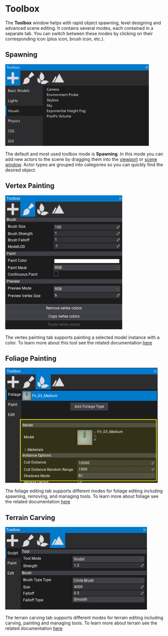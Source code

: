 # Toolbox

The **Toolbox** window helps with rapid object spawning, level designing and advanced scene editing.
It contains several modes, each contained in a separate tab.
You can switch between these modes by clicking on their corresponding icon (plus icon, brush icon, etc.).

## Spawning

![Toolbox](media/toolbox-1.png)

The default and most used toolbox mode is **Spawning**.
In this mode you can add new actors to the scene by dragging them into the [viewport](viewport.md) or [scene window](scene-window.md).
Actor types are grouped into categories so you can quickly find the desired object.

## Vertex Painting

![Vertex Painting](../../graphics/models/media/toolbox-vertex-colors.png)

The vertex painting tab supports painting a selected model instance with a color. To learn more about this tool see the related documentation [here](../../graphics/models/vertex-painting.md)

## Foliage Painting

![Foliage](../../foliage/tutorials/media/edit-foliage-type.png)

The foliage editing tab supports different modes for foliage editing including spawning, removing, and managing tools. To learn more about foliage see the related documentation [here](../../foliage/index.md)

## Terrain Carving

![Terrain](../../terrain/media/sculpt-tool.png)

The terrain carving tab supports different modes for terrain editing including carving, painting and managing tools.
To learn more about terrain see the related documentation [here](../../terrain/index.md)
